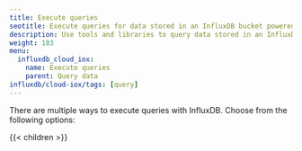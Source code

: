 ```yaml
---
title: Execute queries
seotitle: Execute queries for data stored in an InfluxDB bucket powered by IOx.
description: Use tools and libraries to query data stored in an InfluxDB bucket powered by IOx.
weight: 103
menu:
  influxdb_cloud_iox:
    name: Execute queries
    parent: Query data
influxdb/cloud-iox/tags: [query]
---
```


There are multiple ways to execute queries with InfluxDB. Choose from the following options:

{{< children >}}
